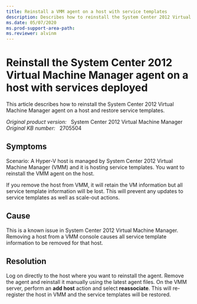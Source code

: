 ```yaml
---
title: Reinstall a VMM agent on a host with service templates
description: Describes how to reinstall the System Center 2012 Virtual Machine Manager agent on a host and restore service templates.
ms.date: 05/07/2020
ms.prod-support-area-path:
ms.reviewer: alvinm
---
```

# Reinstall the System Center 2012 Virtual Machine Manager agent on a host with services deployed

This article describes how to reinstall the System Center 2012 Virtual Machine Manager agent on a host and restore service templates.

_Original product version:_ &nbsp; System Center 2012 Virtual Machine Manager  
_Original KB number:_ &nbsp; 2705504

## Symptoms

Scenario: A Hyper-V host is managed by System Center 2012 Virtual Machine Manager (VMM) and it is hosting service templates. You want to reinstall the VMM agent on the host.

If you remove the host from VMM, it will retain the VM information but all service template information will be lost. This will prevent any updates to service templates as well as scale-out actions.

## Cause

This is a known issue in System Center 2012 Virtual Machine Manager. Removing a host from a VMM console causes all service template information to be removed for that host.

## Resolution

Log on directly to the host where you want to reinstall the agent. Remove the agent and reinstall it manually using the latest agent files. On the VMM server, perform an **add host** action and select **reassociate**. This will re-register the host in VMM and the service templates will be restored.
